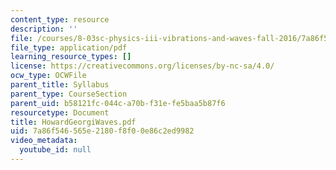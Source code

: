 ```yaml
---
content_type: resource
description: ''
file: /courses/8-03sc-physics-iii-vibrations-and-waves-fall-2016/7a86f546565e2180f8f00e86c2ed9982_MIT8_03SCF16_Text_Ch10.pdf
file_type: application/pdf
learning_resource_types: []
license: https://creativecommons.org/licenses/by-nc-sa/4.0/
ocw_type: OCWFile
parent_title: Syllabus
parent_type: CourseSection
parent_uid: b58121fc-044c-a70b-f31e-fe5baa5b87f6
resourcetype: Document
title: HowardGeorgiWaves.pdf
uid: 7a86f546-565e-2180-f8f0-0e86c2ed9982
video_metadata:
  youtube_id: null
---
```

